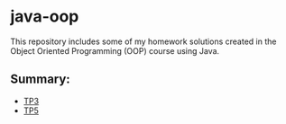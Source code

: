 # java-oop
This repository includes some of my homework solutions created in the Object Oriented Programming (OOP) course using Java.
## Summary:
- [TP3]()
- [TP5](https://github.com/bouzenaali/java-oop/blob/tp_5)
